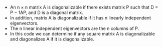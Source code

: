 - An n × n matrix A is diagonalizable if there exists matrix P such that D = P − 1AP, and D is a diagonal matrix. 
- In addition, matrix A is diagonalizable if it has n linearly independent eigenvectors. 
- The n linear independent eigenvectors are the n columns of P.
- In this code we can determine if any square matrix A is diagonalizable and diagonalizes A if it is diagonalizable.
